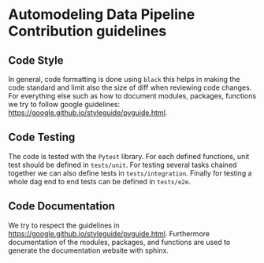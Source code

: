 # Automodeling Data Pipeline Contribution guidelines

## Code Style

In general, code formatting is done using `black` this helps in making the code standard and limit also the size of diff when reviewing code changes. For everything else such as how to document modules, packages, functions we try to follow google guidelines:
https://google.github.io/styleguide/pyguide.html.

## Code Testing

The code is tested with the `Pytest` library. For each defined functions, unit test should be defined in `tests/unit`. For testing several tasks chained together we can also define tests in `tests/integration`. Finally for testing a whole dag end to end tests can be defined in `tests/e2e`.

## Code Documentation

We try to respect the guidelines in https://google.github.io/styleguide/pyguide.html. Furthermore documentation of the modules, packages, and functions are used to generate the documentation website with sphinx.

